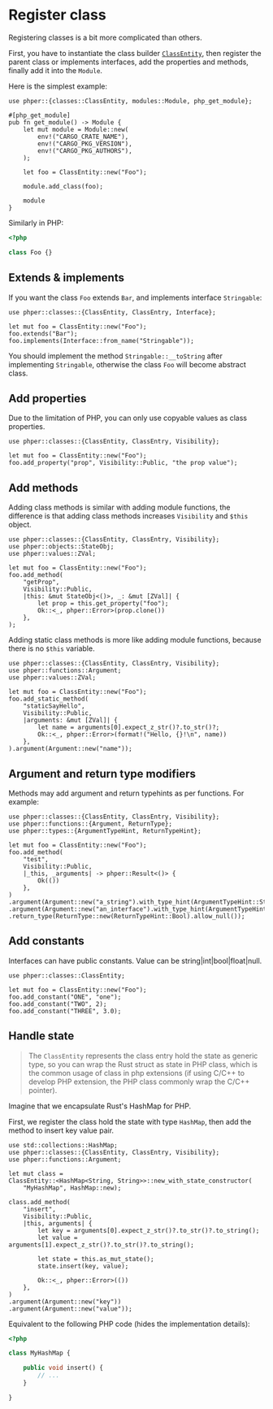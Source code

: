 # Register class

Registering classes is a bit more complicated than others.

First, you have to instantiate the class builder
[`ClassEntity`](phper::classes::ClassEntity), then register the parent class or
implements interfaces, add the properties and methods, finally add it into the
`Module`.

Here is the simplest example:

```rust,no_run
use phper::{classes::ClassEntity, modules::Module, php_get_module};

#[php_get_module]
pub fn get_module() -> Module {
    let mut module = Module::new(
        env!("CARGO_CRATE_NAME"),
        env!("CARGO_PKG_VERSION"),
        env!("CARGO_PKG_AUTHORS"),
    );

    let foo = ClassEntity::new("Foo");

    module.add_class(foo);

    module
}
```

Similarly in PHP:

```php
<?php

class Foo {}
```

## Extends & implements

If you want the class `Foo` extends `Bar`, and implements interface `Stringable`:

```rust,no_run
use phper::classes::{ClassEntity, ClassEntry, Interface};

let mut foo = ClassEntity::new("Foo");
foo.extends("Bar");
foo.implements(Interface::from_name("Stringable"));
```

You should implement the method `Stringable::__toString` after implementing
`Stringable`, otherwise the class `Foo` will become abstract class.

## Add properties

Due to the limitation of PHP, you can only use copyable values as class properties.

```rust,no_run
use phper::classes::{ClassEntity, ClassEntry, Visibility};

let mut foo = ClassEntity::new("Foo");
foo.add_property("prop", Visibility::Public, "the prop value");
```

## Add methods

Adding class methods is similar with adding module functions, the difference is that
adding class methods increases `Visibility` and `$this` object.

```rust,no_run
use phper::classes::{ClassEntity, ClassEntry, Visibility};
use phper::objects::StateObj;
use phper::values::ZVal;

let mut foo = ClassEntity::new("Foo");
foo.add_method(
    "getProp",
    Visibility::Public,
    |this: &mut StateObj<()>, _: &mut [ZVal]| {
        let prop = this.get_property("foo");
        Ok::<_, phper::Error>(prop.clone())
    },
);
```

Adding static class methods is more like adding module functions, because there is no
`$this` variable.

```rust,no_run
use phper::classes::{ClassEntity, ClassEntry, Visibility};
use phper::functions::Argument;
use phper::values::ZVal;

let mut foo = ClassEntity::new("Foo");
foo.add_static_method(
    "staticSayHello",
    Visibility::Public,
    |arguments: &mut [ZVal]| {
        let name = arguments[0].expect_z_str()?.to_str()?;
        Ok::<_, phper::Error>(format!("Hello, {}!\n", name))
    },
).argument(Argument::new("name"));
```

## Argument and return type modifiers

Methods may add argument and return typehints as per functions. For example:

```rust,no_run
use phper::classes::{ClassEntity, ClassEntry, Visibility};
use phper::functions::{Argument, ReturnType};
use phper::types::{ArgumentTypeHint, ReturnTypeHint};

let mut foo = ClassEntity::new("Foo");
foo.add_method(
    "test",
    Visibility::Public,
    |_this, _arguments| -> phper::Result<()> {
        Ok(())
    },
)
.argument(Argument::new("a_string").with_type_hint(ArgumentTypeHint::String))
.argument(Argument::new("an_interface").with_type_hint(ArgumentTypeHint::ClassEntry(String::from(r"\MyNamespace\MyInterface"))))
.return_type(ReturnType::new(ReturnTypeHint::Bool).allow_null());
```

## Add constants
Interfaces can have public constants. Value can be string|int|bool|float|null.

```rust,no_run
use phper::classes::ClassEntity;

let mut foo = ClassEntity::new("Foo");
foo.add_constant("ONE", "one");
foo.add_constant("TWO", 2);
foo.add_constant("THREE", 3.0);
```

## Handle state

> The `ClassEntity` represents the class entry hold the state as generic type,
> so you can wrap the Rust struct as state in PHP class, which is the common usage
> of class in php extensions (if using C/C++ to develop PHP extension, the PHP class
> commonly wrap the C/C++ pointer).

Imagine that we encapsulate Rust's HashMap for PHP.

First, we register the class hold the state with type `HashMap`, then add the method
to insert key value pair.

```rust,no_run
use std::collections::HashMap;
use phper::classes::{ClassEntity, ClassEntry, Visibility};
use phper::functions::Argument;

let mut class =
ClassEntity::<HashMap<String, String>>::new_with_state_constructor(
    "MyHashMap", HashMap::new);

class.add_method(
    "insert",
    Visibility::Public,
    |this, arguments| {
        let key = arguments[0].expect_z_str()?.to_str()?.to_string();
        let value = arguments[1].expect_z_str()?.to_str()?.to_string();

        let state = this.as_mut_state();
        state.insert(key, value);

        Ok::<_, phper::Error>(())
    },
)
.argument(Argument::new("key"))
.argument(Argument::new("value"));
```

Equivalent to the following PHP code (hides the implementation details):

```php
<?php

class MyHashMap {

    public void insert() {
        // ...
    }

}
```
